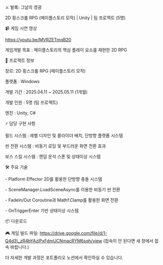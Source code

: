 ⚔️ 발록: 그날의 영광



2D 횡스크롤 RPG (메이플스토리 모작) | Unity | 팀 프로젝트 (5명)



📹 게임 시연 영상

https://youtu.be/MVRZETmqB20



게임개발 목표 : 메이플스토리의 핵심 플레이 요소를 재현한 2D RPG



🎯 프로젝트 정보

장르: 2D 횡스크롤 RPG (메이플스토리 모작)

플랫폼 : Windows

개발 기간 : 2025.04.11 ~ 2025.05.11 (1개월)

개발 인원 : 5명 (팀 프로젝트)

엔진 : Unity, C#



⚡ 담당 구현 사항

필드 시스템 : 레벨 디자인 및 콜라이더 배치, 단방향 플랫폼 시스템

씬 전환 시스템 : 비동기 로딩 및 부드러운 화면 전환 효과

보스 스킬 시스템 : 랜덤 운석 스폰 및 상태이상 시스템



🛠️ 주요 기술

\- Platform Effector 2D를 활용한 단방향 충돌 시스템

\- SceneManager.LoadSceneAsync를 이용한 비동기 씬 전환

\- FadeIn/Out Coroutine과 Mathf.Clamp를 활용한 화면 전환

\- OnTriggerEnter 기반 상태이상 시스템



📦 다운로드

🎮 게임 빌드 파일: https://drive.google.com/file/d/1-Q4d3\_zR4bYAzlPxFdmUCNmacRYM6sqh/view
(접속이 안 된다면 새 창에서 접속 바랍니다.)







더 자세한 개발 과정은 포트폴리오 노션에서 확인하실 수 있습니다.

